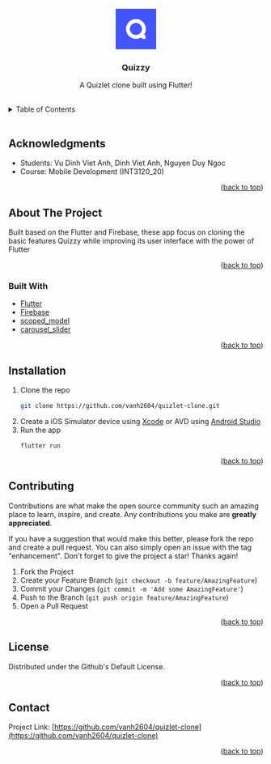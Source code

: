 <!-- <div id="top"></div> -->
<!-- [![Contributors][contributors-shield]][contributors-url] -->
<!-- [![Forks][forks-shield]][forks-url] -->
<!-- [![Stargazers][stars-shield]][stars-url] -->
<!-- [![Issues][issues-shield]][issues-url] -->
<!-- [![MIT License][license-shield]][license-url] -->
<!-- [![LinkedIn][linkedin-shield]][linkedin-url] -->

<br />
<div align="center">
  <a href="https://github.com/vanh2604/quizlet-clone">
    <img src="assets/quizzy.png" alt="Logo" width="80" height="80">
  </a>

<h3 align="center">Quizzy</h3>
  <p align="center">
    A Quizlet clone built using Flutter!
  </p>
</div>

<br/>

<details>
  <summary>Table of Contents</summary>
  <ol>
    <li><a href="#acknowledgments">Acknowledgments</a></li>
    <li>
      <a href="#about-the-project">About The Project</a>
      <ul>
        <li><a href="#built-with">Built With</a></li>
      </ul>
    </li>
    <li><a href="#installation">Installation</a></li>
    <li><a href="#contributing">Contributing</a></li>
    <li><a href="#license">License</a></li>
    <li><a href="#contact">Contact</a></li>
  </ol>
</details>

<br/>

## Acknowledgments

- Students: Vu Dinh Viet Anh, Dinh Viet Anh, Nguyen Duy Ngoc
- Course: Mobile Development (INT3120_20)

<p align="right">(<a href="#top">back to top</a>)</p>

## About The Project

<div align="center">
<!--   <a href="https://github.com/nooeen/flutterplayground">
    <img src="images/homepage.png" alt="Screenshot" width="188" height="334">
  </a>
  <a href="https://github.com/nooeen/flutterplayground">
    <img src="images/productpage.png" alt="Screenshot" width="188" height="334">
  </a>
  <a href="https://github.com/nooeen/flutterplayground">
    <img src="images/helloworld1.png" alt="Screenshot" width="188" height="334">
  </a>
  <a href="https://github.com/nooeen/flutterplayground">
    <img src="images/helloworld2.png" alt="Screenshot" width="188" height="334">
  </a> -->
</div>

Built based on the Flutter and Firebase, these app focus on cloning the basic features Quizzy while improving its user interface with the power of Flutter

<p align="right">(<a href="#top">back to top</a>)</p>

### Built With

- [Flutter](https://flutter.dev/)
- [Firebase](https://firebase.google.com/)
- [scoped_model](https://pub.dev/packages/scoped_model/versions/2.0.0-nullsafety.0)
- [carousel_slider](https://pub.dev/packages/carousel_slider)

<p align="right">(<a href="#top">back to top</a>)</p>

## Installation

1. Clone the repo
   ```sh
   git clone https://github.com/vanh2604/quizlet-clone.git
   ```
2. Create a iOS Simulator device using [Xcode](https://developer.apple.com/xcode/) or AVD using [Android Studio](https://developer.android.com/studio)
3. Run the app
   ```
   flutter run
   ```

<p align="right">(<a href="#top">back to top</a>)</p>

## Contributing

Contributions are what make the open source community such an amazing place to learn, inspire, and create. Any contributions you make are **greatly appreciated**.

If you have a suggestion that would make this better, please fork the repo and create a pull request. You can also simply open an issue with the tag "enhancement".
Don't forget to give the project a star! Thanks again!

1. Fork the Project
2. Create your Feature Branch (`git checkout -b feature/AmazingFeature`)
3. Commit your Changes (`git commit -m 'Add some AmazingFeature'`)
4. Push to the Branch (`git push origin feature/AmazingFeature`)
5. Open a Pull Request

<p align="right">(<a href="#top">back to top</a>)</p>

## License

Distributed under the Github's Default License.

<p align="right">(<a href="#top">back to top</a>)</p>

## Contact

Project Link: [https://github.com/vanh2604/quizlet-clone](https://github.com/vanh2604/quizlet-clone)

<p align="right">(<a href="#top">back to top</a>)</p>

<!-- MARKDOWN LINKS & IMAGES -->
<!-- https://www.markdownguide.org/basic-syntax/#reference-style-links -->
[contributors-shield]: https://img.shields.io/github/contributors/nooeen/flutterplayground.svg?style=for-the-badge
[contributors-url]: https://github.com/nooeen/flutterplayground/graphs/contributors
[forks-shield]: https://img.shields.io/github/forks/nooeen/flutterplayground.svg?style=for-the-badge
[forks-url]: https://github.com/nooeen/flutterplayground/network/members
[stars-shield]: https://img.shields.io/github/stars/nooeen/flutterplayground.svg?style=for-the-badge
[stars-url]: https://github.com/nooeen/flutterplayground/stargazers
[issues-shield]: https://img.shields.io/github/issues/nooeen/flutterplayground.svg?style=for-the-badge
[issues-url]: https://github.com/nooeen/flutterplayground/issues
[license-shield]: https://img.shields.io/github/license/nooeen/flutterplayground.svg?style=for-the-badge
[license-url]: https://github.com/nooeen/flutterplayground/blob/master/LICENSE.txt
[linkedin-shield]: https://img.shields.io/badge/-LinkedIn-black.svg?style=for-the-badge&logo=linkedin&colorB=555
[linkedin-url]: https://linkedin.com/in/neeoon
[product-screenshot1]: images/homepage.png
[product-screenshot2]: images/productpage.png
[product-screenshot3]: images/helloworld.png
